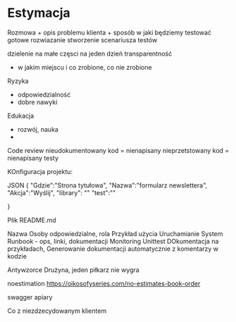 # Estymacja

Rozmowa
    + opis problemu klienta
    + sposób w jaki będziemy testować gotowe rozwiazanie
    stworzenie scenariusza testów



dzielenie na małe częsci na jeden dzień
transparentność
+ w jakim miejscu i co zrobione, co nie zrobione

Ryzyka
+ odpowiedzialność
+ dobre nawyki

Edukacja
+ rozwój, nauka
+

Code review
nieudokumentowany kod = nienapisany
nieprzetstowany kod = nienapisany
testy


KOnfiguracja projektu:

JSON {
"Gdzie":"Strona tytułowa",
"Nazwa":"formularz newslettera",
"Akcja":"Wyślij",
"library": ""
"test":""

}


Plik 
README.md

Nazwa
Osoby odpowiedzialne, rola
Przykład użycia
Uruchamianie
System
Runbook - ops, linki, dokumentacji
Monitoring
Unittest DOkumentacja na przykładach,
Generowanie dokumentacji automatycznie z komentarzy w kodzie  




Antywzorce
Drużyna, jeden piłkarz nie wygra

noestimation 
https://oikosofyseries.com/no-estimates-book-order

swagger apiary


Co z niezdzecydowanym klientem


